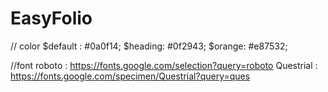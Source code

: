 # EasyFolio
// color
$default : #0a0f14;
$heading: #0f2943;
$orange: #e87532;

//font
roboto : https://fonts.google.com/selection?query=roboto
Questrial : https://fonts.google.com/specimen/Questrial?query=ques
